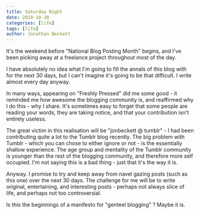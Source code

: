 ```yaml
---
title: Saturday Night
date: 2010-10-30
categories: [life]
tags: [life]
author: Jonathan Beckett
---
```


It's the weekend before "National Blog Posting Month" begins, and I've been picking away at a freelance project throughout most of the day.

I have absolutely no idea what I'm going to fill the annals of this blog with for the next 30 days, but I can't imagine it's going to be that difficult. I write almost every day anyway.

In many ways, appearing on "Freshly Pressed" did me some good - it reminded me how awesome the blogging community is, and reaffirmed why I do this - why I share. It's sometimes easy to forget that some people are reading your words, they are taking notice, and that your contribution isn't entirely useless.

The great victim in this realisation will be "jonbeckett @ tumblr" - I had been contributing quite a lot to the Tumblr blog recently. The big problem with Tumblr - which you can chose to either ignore or not - is the essentially shallow experience. The age group and mentality of the Tumblr community is younger than the rest of the blogging community, and therefore more self occupied. I'm not saying this is a bad thing - just that it's the way it is.

Anyway. I promise to try and keep away from navel gazing posts (such as this one) over the next 30 days. The challenge for me will be to write original, entertaining, and interesting posts - perhaps not always slice of life, and perhaps not too controversial.

Is this the beginnings of a manifesto for "genteel blogging" ? Maybe it is.